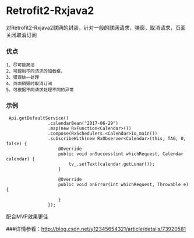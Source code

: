 # Retrofit2-Rxjava2
对Retrofit2-Rxjava2联网的封装，针对一般的联网请求，弹窗，取消请求，页面关闭取消订阅

### 优点
```
1、尽可能简洁
2、可控制不同请求的加载框，
3、错误统一处理
4、页面销毁时取消订阅
5、可根据不同请求处理不同的异常
```

### 示例
```
 Api.getDefaultService()
                .calendarBean("2017-06-29")
                .map(new RxFunction<Calendar>())
                .compose(RxSchedulers.<Calendar>io_main())
                .subscribeWith(new RxObserver<Calendar>(this, TAG, 0, false) {
                    @Override
                    public void onSuccess(int whichRequest, Calendar calendar) {
                        tv_.setText(calendar.getLunar());
                    }

                    @Override
                    public void onError(int whichRequest, Throwable e) {

                    }
                });
```

配合MVP效果更佳


###详情参看：http://blog.csdn.net/y12345654321/article/details/73920581
